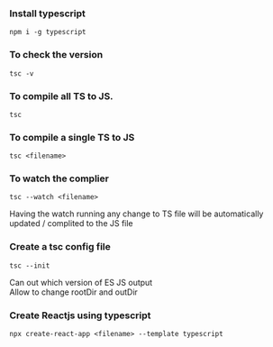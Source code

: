 ### Install typescript
```
npm i -g typescript
```

### To check the version
```
tsc -v
```

### To compile all TS to JS.
```
tsc
```

### To compile a single TS to JS
```
tsc <filename>
```

### To watch the complier
```
tsc --watch <filename>
```
Having the watch running any change to TS file will be automatically updated / complited to the JS file

### Create a tsc config file
```
tsc --init
```
Can out which version of ES JS output \
Allow to change rootDir and outDir

### Create Reactjs using typescript
```
npx create-react-app <filename> --template typescript
```
